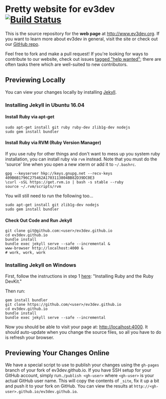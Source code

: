 Pretty website for ev3dev [![Build Status](https://travis-ci.org/ev3dev/ev3dev.github.io.svg?branch=master)](https://travis-ci.org/ev3dev/ev3dev.github.io)
================

This is the source repository for the **web page** at <http://www.ev3dev.org>. If you want
to learn more about ev3dev in general, visit the site or check out our
[GitHub repo](github.com/ev3dev/ev3dev).

Feel free to fork and make a pull request! If you're looking for ways to
contribute to our website, check out issues [tagged "help wanted"](https://github.com/ev3dev/ev3dev.github.io/issues?q=is%3Aissue+is%3Aopen+label%3A%22help+wanted%22); there are often tasks there
which are well-suited to new contributors.

Previewing Locally
---

You can view your changes locally by installing [Jekyll](https://help.github.com/articles/using-jekyll-with-pages).

### Installing Jekyll in Ubuntu 16.04

#### Install Ruby via apt-get
    sudo apt-get install git ruby ruby-dev zlib1g-dev nodejs
    sudo gem install bundler

#### Install Ruby via RVM (Ruby Version Manager)
If you use ruby for other things and don't want to mess up you system ruby
installation, you can install ruby via `rvm` instead. Note that you must do the
'source' line when you open a new xterm or add it to `~/.bashrc`.

    gpg --keyserver hkp://keys.gnupg.net --recv-keys 409B6B1796C275462A1703113804BB82D39DC0E3
    \curl -sSL https://get.rvm.io | bash -s stable --ruby
    source ~/.rvm/scripts/rvm
    
You will still need to run the following too...

    sudo apt-get install git zlib1g-dev nodejs
    sudo gem install bundler

#### Check Out Code and Run Jekyll
    git clone git@github.com:<user>/ev3dev.github.io
    cd ev3dev.github.io
    bundle install
    bundle exec jekyll serve --safe --incremental &
    www-browser http://localhost:4000 &
    # work, work, work

### Installing Jekyll on  Windows

First, follow the instructions in step 1
[here](http://jekyll-windows.juthilo.com/1-ruby-and-devkit/):
"Installing Ruby and the Ruby DevKit."

Then run:

    gem install bundler
    git clone https://github.com/<user>/ev3dev.github.io
    cd ev3dev.github.io
    bundle install
    bundle exec jekyll serve --safe --incremental

Now you should be able to visit your page at: <http://localhost:4000>.
It should auto-update when you change the source files, so all you have to do is
refresh your browser.

Previewing Your Changes Online
---

We have a special script to use to publish your changes using the `gh-pages`
branch of your fork of ev3dev.github.io. If you have SSH setup for your GitHub
account, simply run`./publish <gh-user>` where `<gh-user>` is your actual GitHub
user name.
This will copy the contents of `_site`, fix it up a bit and push it to your
fork on GitHub. You can view the results at `http://<gh-user>.github.io/ev3dev.github.io`.
